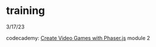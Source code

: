 # training

3/17/23

codecademy: [Create Video Games with Phaser.js](https://www.codecademy.com/learn/paths/create-video-games-with-phaser) </z>
module 2
